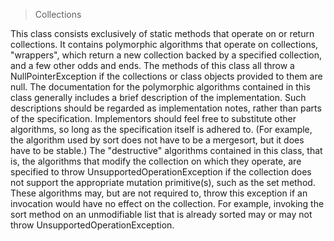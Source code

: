 > Collections


This class consists exclusively of static methods that operate on or return collections. It contains polymorphic algorithms that operate on collections, "wrappers", which return a new collection backed by a specified collection, and a few other odds and ends.
The methods of this class all throw a NullPointerException if the collections or class objects provided to them are null.
The documentation for the polymorphic algorithms contained in this class generally includes a brief description of the implementation. Such descriptions should be regarded as implementation notes, rather than parts of the specification. Implementors should feel free to substitute other algorithms, so long as the specification itself is adhered to. (For example, the algorithm used by sort does not have to be a mergesort, but it does have to be stable.)
The "destructive" algorithms contained in this class, that is, the algorithms that modify the collection on which they operate, are specified to throw UnsupportedOperationException if the collection does not support the appropriate mutation primitive(s), such as the set method. These algorithms may, but are not required to, throw this exception if an invocation would have no effect on the collection. For example, invoking the sort method on an unmodifiable list that is already sorted may or may not throw UnsupportedOperationException.
